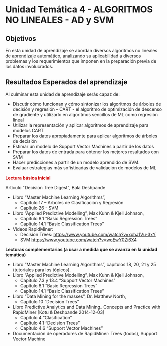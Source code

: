 # Unidad Temática 4 - ALGORITMOS NO LINEALES - AD y SVM

## Objetivos

En esta unidad de aprendizaje se abordan diversos algoritmos no lineales de aprendizaje automático, analizando su aplicabilidad a diversos problemas y los requerimientos que imponen en la preparación previa de los datos involucrados. 

## Resultados Esperados del aprendizaje

Al culminar esta unidad de aprendizaje serás capaz de:

- Discutir cómo funcionan y cómo sintonizar los algoritmos de árboles de decisión y regresión – CART -  el algoritmo de optimización de descenso de gradiente y utilizarlo en algoritmos sencillos de ML como regresión lineal
- Utilizar la representación y aplicar algoritmos de aprendizaje para modelos CART
- Preparar los datos apropiadamente para aplicar algoritmos de árboles de decisión
- Estimar un modelo de Support Vector Machines a partir de los datos
- Preparar los datos de entrada para obtener los mejores resultados con SVM
- Hacer predicciones a partir de un modelo aprendido de SVM.
- Evaluar estrategias más sofisticadas de validación de modelos de ML

<p ><strong style="color:#cc0000">Lectura básica inicial</strong></p>

Artículo "Decision Tree Digest", Bala Deshpande

- Libro “Master Machine Learning Algorithms”,
  - Capítulo 17 – Arboles de Clasificación y Regresión
  - Capítulo 26 - SVM
- Libro “Applied Predictive Modelling”, Max Kuhn & Kjell Johnson,
  - Capítulo 8.1 “Basic Regression Trees”
  - Capítulo 14.1 “Basic Classification Trees”
- Videos RapidMiner:
  - Decision Trees: https://www.youtube.com/watch?v=xohJ1Vu-3xY
  - SVM https://www.youtube.com/watch?v=woEwY0Zi6X4

<strong>Lecturas complementarias (a usar a medida que se avanza en la unidad temática)</strong>

- Libro “Master Machine Learning Algorithms”, capítulos 18, 20, 21 y 25 (tutoriales para los tópicos).
- Libro “Applied Predictive Modelling”, Max Kuhn & Kjell Johnson,
  - Capítulo 7.3 y 13.4 “Support Vector Machines"
  - Capítulo 8.1 “Basic Regression Trees”
  - Capítulo 14.1 “Basic Classification Trees”
- Libro “Data Mining for the masses”, Dr. Matthew North,  
  - Capítulo 10 “Decision Trees”
- Libro Predictive Analytics and Data Mining_ Concepts and Practice with RapidMiner [Kotu & Deshpande 2014-12-03]
  - Capítulo 4 “Clasification”
  - Capítulo 4.1 “Decision Trees”
  - Capítulo 4.6 “Support Vector Machines”
- Documentación de operadores de  RapidMiner: Trees (todos), Support Vector Machine

